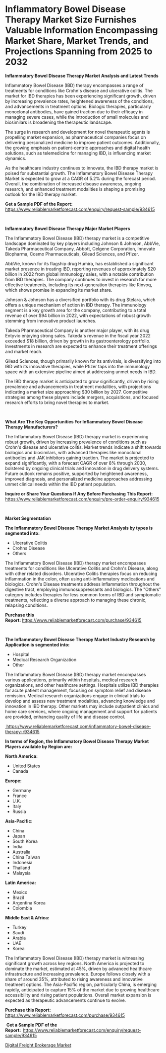 <p><h1>Inflammatory Bowel Disease Therapy Market Size Furnishes Valuable Information Encompassing Market Share, Market Trends, and Projections Spanning from 2025 to 2032</h1></p><p><strong>Inflammatory Bowel Disease Therapy Market Analysis and Latest Trends</strong></p>
<p><p>Inflammatory Bowel Disease (IBD) therapy encompasses a range of treatments for conditions like Crohn's disease and ulcerative colitis. The market for IBD therapies has been experiencing significant growth, driven by increasing prevalence rates, heightened awareness of the conditions, and advancements in treatment options. Biologic therapies, particularly monoclonal antibodies, have gained traction due to their efficacy in managing severe cases, while the introduction of small molecules and biosimilars is broadening the therapeutic landscape.</p><p>The surge in research and development for novel therapeutic agents is propelling market expansion, as pharmaceutical companies focus on delivering personalized medicine to improve patient outcomes. Additionally, the growing emphasis on patient-centric approaches and digital health solutions, such as telemedicine for managing IBD, is influencing market dynamics.</p><p>As the healthcare industry continues to innovate, the IBD therapy market is poised for substantial growth. The Inflammatory Bowel Disease Therapy Market is expected to grow at a CAGR of 5.2% during the forecast period. Overall, the combination of increased disease awareness, ongoing research, and enhanced treatment modalities is shaping a promising outlook for the IBD therapy market.</p></p>
<p><strong>Get a Sample PDF of the Report:&nbsp;</strong> <a href="https://www.reliablemarketforecast.com/enquiry/request-sample/934615?utm_campaign=2949&utm_medium=2&utm_source=Github&utm_content=ia&utm_term=07032025&utm_id=inflammatory-bowel-disease-therapy">https://www.reliablemarketforecast.com/enquiry/request-sample/934615</a></p>
<p>&nbsp;</p>
<p><strong>Inflammatory Bowel Disease Therapy Major Market Players</strong></p>
<p><p>The Inflammatory Bowel Disease (IBD) therapy market is a competitive landscape dominated by key players including Johnson & Johnson, AbbVie, Takeda Pharmaceutical Company, Abbott, Celgene Corporation, Innovate Biopharma, Cosmo Pharmaceuticals, Gilead Sciences, and Pfizer. </p><p>AbbVie, known for its flagship drug Humira, has established a significant market presence in treating IBD, reporting revenues of approximately $20 billion in 2022 from global immunology sales, with a notable contribution from IBD therapies. The company continues to invest in research for more effective treatments, including its next-generation therapies like Rinvoq, which shows promise in expanding its market share.</p><p>Johnson & Johnson has a diversified portfolio with its drug Stelara, which offers a unique mechanism of action in IBD therapy. The immunology segment is a key growth area for the company, contributing to a total revenue of over $94 billion in 2022, with expectations of robust growth stemming from innovative product launches.</p><p>Takeda Pharmaceutical Company is another major player, with its drug Entyvio enjoying strong sales. Takeda's revenue in the fiscal year 2022 exceeded $18 billion, driven by growth in its gastroenterology portfolio. Investments in research are expected to enhance their treatment offerings and market reach.</p><p>Gilead Sciences, though primarily known for its antivirals, is diversifying into IBD with its innovative therapies, while Pfizer taps into the immunology space with an extensive pipeline aimed at addressing unmet needs in IBD.</p><p>The IBD therapy market is anticipated to grow significantly, driven by rising prevalence and advancements in treatment modalities, with projections indicating a market size approaching $30 billion by 2027. Competitive strategies among these players include mergers, acquisitions, and focused research efforts to bring novel therapies to market.</p></p>
<p>&nbsp;</p>
<p><strong>What Are The Key Opportunities For Inflammatory Bowel Disease Therapy Manufacturers?</strong></p>
<p><p>The Inflammatory Bowel Disease (IBD) therapy market is experiencing robust growth, driven by increasing prevalence of conditions such as Crohn's disease and ulcerative colitis. Market trends indicate a shift towards biologics and biosimilars, with advanced therapies like monoclonal antibodies and JAK inhibitors gaining traction. The market is projected to expand significantly, with a forecast CAGR of over 8% through 2030, bolstered by ongoing clinical trials and innovation in drug delivery systems. Future outlook remains positive, supported by heightened awareness, improved diagnosis, and personalized medicine approaches addressing unmet clinical needs within the IBD patient population.</p></p>
<p><strong>Inquire or Share Your Questions If Any Before Purchasing This Report:</strong> <a href="https://www.reliablemarketforecast.com/enquiry/pre-order-enquiry/934615?utm_campaign=2949&utm_medium=2&utm_source=Github&utm_content=ia&utm_term=07032025&utm_id=inflammatory-bowel-disease-therapy">https://www.reliablemarketforecast.com/enquiry/pre-order-enquiry/934615</a></p>
<p>&nbsp;</p>
<p><strong>Market Segmentation</strong></p>
<p><strong>The Inflammatory Bowel Disease Therapy Market Analysis by types is segmented into:</strong></p>
<p><ul><li>Ulcerative Colitis</li><li>Crohns Disease</li><li>Others</li></ul></p>
<p><p>The Inflammatory Bowel Disease (IBD) therapy market encompasses treatments for conditions like Ulcerative Colitis and Crohn's Disease, along with other related disorders. Ulcerative Colitis therapies focus on reducing inflammation in the colon, often using anti-inflammatory medications and biologics. Crohn's Disease treatments address inflammation throughout the digestive tract, employing immunosuppressants and biologics. The "Others" category includes therapies for less common forms of IBD and symptomatic treatments, reflecting a diverse approach to managing these chronic, relapsing conditions.</p></p>
<p><strong>Purchase this Report:&nbsp;</strong><a href="https://www.reliablemarketforecast.com/purchase/934615?utm_campaign=2949&utm_medium=2&utm_source=Github&utm_content=ia&utm_term=07032025&utm_id=inflammatory-bowel-disease-therapy">https://www.reliablemarketforecast.com/purchase/934615</a></p>
<p>&nbsp;</p>
<p><strong>The Inflammatory Bowel Disease Therapy Market Industry Research by Application is segmented into:</strong></p>
<p><ul><li>Hospital</li><li>Medical Research Organization</li><li>Other</li></ul></p>
<p><p>The Inflammatory Bowel Disease (IBD) therapy market encompasses various applications, primarily within hospitals, medical research organizations, and other healthcare settings. Hospitals utilize IBD therapies for acute patient management, focusing on symptom relief and disease remission. Medical research organizations engage in clinical trials to develop and assess new treatment modalities, advancing knowledge and innovation in IBD therapy. Other markets may include outpatient clinics and home care services, where ongoing management and support for patients are provided, enhancing quality of life and disease control.</p></p>
<p><a href="https://www.reliablemarketforecast.com/inflammatory-bowel-disease-therapy-r934615?utm_campaign=2949&utm_medium=2&utm_source=Github&utm_content=ia&utm_term=07032025&utm_id=inflammatory-bowel-disease-therapy">&nbsp;https://www.reliablemarketforecast.com/inflammatory-bowel-disease-therapy-r934615</a></p>
<p><strong>In terms of Region, the Inflammatory Bowel Disease Therapy Market Players available by Region are:</strong></p>
<p>
    <p> <strong> North America: </strong>
        <ul>
            <li>United States</li>
            <li>Canada</li>
        </ul>
        </p> 
    <p> <strong> Europe: </strong>
        <ul>
            <li>Germany</li>
            <li>France</li>
            <li>U.K.</li>
            <li>Italy</li>
            <li>Russia</li>
        </ul>
        </p> 
    <p> <strong> Asia-Pacific: </strong>
        <ul>
            <li>China</li>
            <li>Japan</li>
            <li>South Korea</li>
            <li>India</li>
            <li>Australia</li>
            <li>China Taiwan</li>
            <li>Indonesia</li>
            <li>Thailand</li>
            <li>Malaysia</li>
        </ul>
        </p> 
    <p> <strong> Latin America: </strong>
        <ul>
            <li>Mexico</li>
            <li>Brazil</li>
            <li>Argentina Korea</li>
            <li>Colombia</li>
        </ul>
        </p> 
    <p> <strong> Middle East & Africa: </strong>
        <ul>
            <li>Turkey</li>
            <li>Saudi</li>
            <li>Arabia</li>
            <li>UAE</li>
            <li>Korea</li>
        </ul>
    </p>
    </p>
<p><p>The Inflammatory Bowel Disease (IBD) therapy market is witnessing significant growth across key regions. North America is projected to dominate the market, estimated at 45%, driven by advanced healthcare infrastructure and increasing prevalence. Europe follows closely with a share of around 35%, attributed to rising awareness and innovative treatment options. The Asia-Pacific region, particularly China, is emerging rapidly, anticipated to capture 15% of the market due to growing healthcare accessibility and rising patient populations. Overall market expansion is expected as therapeutic advancements continue to evolve.</p></p>
<p><strong>Purchase this Report: </strong><a href="https://www.reliablemarketforecast.com/purchase/934615?utm_campaign=2949&utm_medium=2&utm_source=Github&utm_content=ia&utm_term=07032025&utm_id=inflammatory-bowel-disease-therapy">https://www.reliablemarketforecast.com/purchase/934615</a></p>
<p>&nbsp;<strong>Get a Sample PDF of the Report:&nbsp;&nbsp;</strong><a href="https://www.reliablemarketforecast.com/enquiry/request-sample/934615?utm_campaign=2949&utm_medium=2&utm_source=Github&utm_content=ia&utm_term=07032025&utm_id=inflammatory-bowel-disease-therapy">https://www.reliablemarketforecast.com/enquiry/request-sample/934615</a></p>
<p><strong></strong></p>
<p><p><a href="https://github.com/sefathlehki/Market-Research-Report-List-1/blob/main/digital-freight-brokerage-market.md?utm_campaign=2949&utm_medium=2&utm_source=Github&utm_content=ia&utm_term=07032025&utm_id=inflammatory-bowel-disease-therapy">Digital Freight Brokerage Market</a></p></p>